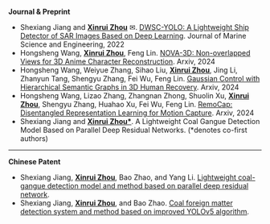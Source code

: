 
 **Journal & Preprint**
- Shexiang Jiang and **[Xinrui Zhou](#)** ✉. [DWSC-YOLO: A Lightweight Ship Detector of SAR Images Based on Deep Learning](https://www.mdpi.com/2077-1312/10/11/1699). Journal of Marine Science and Engineering, 2022
- Hongsheng Wang, **[Xinrui Zhou](#)**, Feng Lin. [NOVA-3D: Non-overlapped Views for 3D Anime Character Reconstruction](http://arxiv.org/abs/2405.12505). Arxiv, 2024
- Hongsheng Wang, Weiyue Zhang, Sihao Liu, **[Xinrui Zhou](#)**, Jing Li, Zhanyun Tang, Shengyu Zhang, Fei Wu, Feng Lin. [Gaussian Control with Hierarchical Semantic Graphs in 3D Human Recovery](https://arxiv.org/abs/2405.12477). Arxiv, 2024
- Hongsheng Wang, Lizao Zhang, Zhangnan Zhong, Shuolin Xu, **[Xinrui Zhou](#)**, Shengyu Zhang, Huahao Xu, Fei Wu, Feng Lin. [RemoCap: Disentangled Representation Learning for Motion Capture](https://arxiv.org/abs/2405.12724). Arxiv, 2024
- Shexiang Jiang and **[Xinrui Zhou*](#)**. A Lightweight Coal Gangue Detection Model Based on Parallel Deep Residual Networks. (*denotes co-first authors)
- --

**Chinese Patent**

- Shexiang Jiang, **[Xinrui Zhou](#)**, Bao Zhao, and Yang Li. [Lightweight coal-gangue detection model and method based on parallel deep residual network](https://patentscope.wipo.int/search/en/detail.jsf?docId=CN399249993&_cid=P12-LTJKOT-67175-1).
- Shexiang Jiang, **[Xinrui Zhou](#)**, and Bao Zhao. [Coal foreign matter detection system and method based on improved YOLOv5 algorithm](https://patentscope.wipo.int/search/en/detail.jsf?docId=CN382090063&_cid=P12-LTJL4E-70352-1).
